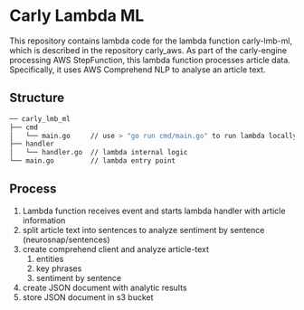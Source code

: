 # Carly Lambda ML

This repository contains lambda code for the lambda function carly-lmb-ml, which is described in the repository carly_aws.
As part of the carly-engine processing AWS StepFunction, this lambda function processes article data.
Specifically, it uses AWS Comprehend NLP to analyse an article text.

## Structure

```sh
── carly_lmb_ml
├── cmd
│   └── main.go     // use > "go run cmd/main.go" to run lambda locally
├── handler
│   └── handler.go  // lambda internal logic
└── main.go         // lambda entry point
```

## Process

1. Lambda function receives event and starts lambda handler with article information
2. split article text into sentences to analyze sentiment by sentence (neurosnap/sentences)
3. create comprehend client and analyze article-text
   1. entities
   2. key phrases
   3. sentiment by sentence
4. create JSON document with analytic results
5. store JSON document in s3 bucket
